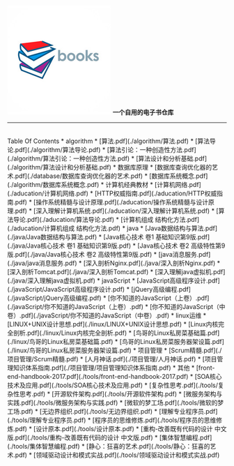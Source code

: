![books-logo](./book-logo.jpg)
**一个自用的电子书仓库**
*************************************

</br>
Table Of Contents
* algorithm
   * [算法.pdf](./algorithm/算法.pdf)
   * [算法导论.pdf](./algorithm/算法导论.pdf)
   * [算法引论：一种创造性方法.pdf](./algorithm/算法引论：一种创造性方法.pdf)
   * [算法设计和分析基础.pdf](./algorithm/算法设计和分析基础.pdf)
* 数据库原理
   * [数据库查询优化器的艺术.pdf](./database/数据库查询优化器的艺术.pdf)
   * [数据库系统概念.pdf](./algorithm/数据库系统概念.pdf)
* 计算机经典教材
   * [计算机网络.pdf](./aducation/计算机网络.pdf)
   * [HTTP权威指南.pdf](./aducation/HTTP权威指南.pdf)
   * [操作系统精髓与设计原理.pdf](./aducation/操作系统精髓与设计原理.pdf)
   * [深入理解计算机系统.pdf](./aducation/深入理解计算机系统.pdf)
   * [算法导论.pdf](./aducation/算法导论.pdf)
   * [计算机组成 结构化方法.pdf](./aducation/计算机组成 结构化方法.pdf)
* java
   * [Java数据结构与算法.pdf](./java/Java数据结构与算法.pdf)
   * [Java核心技术 卷1 基础知识第9版.pdf](./java/Java核心技术 卷1 基础知识第9版.pdf)
   * [Java核心技术 卷2 高级特性第9版.pdf](./java/Java核心技术 卷2 高级特性第9版.pdf)
   * [java消息服务.pdf](./java/java消息服务.pdf)
   * [深入剖析Nginx.pdf](./java/深入剖析Nginx.pdf)
   * [深入剖析Tomcat.pdf](./java/深入剖析Tomcat.pdf)
   * [深入理解java虚拟机.pdf](./java/深入理解java虚拟机.pdf)
* javaScript
   * [JavaScript高级程序设计.pdf](./javaScript/JavaScript高级程序设计.pdf)
   * [jQuery高级编程.pdf](./javaScript/jQuery高级编程.pdf)
   * [你不知道的JavaScript（上卷）.pdf](./javaScript/你不知道的JavaScript（上卷）.pdf)
   * [你不知道的JavaScript（中卷）.pdf](./javaScript/你不知道的JavaScript（中卷）.pdf)
* linux运维
   * [LINUX+UNIX设计思想.pdf](./linux/LINUX+UNIX设计思想.pdf)
   * [Linux内核完全剖析.pdf](./linux/Linux内核完全剖析.pdf)
   * [鸟哥的Linux私房菜基础篇.pdf](./linux/鸟哥的Linux私房菜基础篇.pdf)
   * [鸟哥的Linux私房菜服务器架设篇.pdf](./linux/鸟哥的Linux私房菜服务器架设篇.pdf)
* 项目管理
   * [Scrum精髓.pdf](./项目管理/Scrum精髓.pdf)
   * [人月神话.pdf](./项目管理/人月神话.pdf)
   * [项目管理知识体系指南.pdf](./项目管理/项目管理知识体系指南.pdf)
* 其他
   * [front-end-handbook-2017.pdf](./tools/front-end-handbook-2017.pdf)
   * [SOA核心技术及应用.pdf](./tools/SOA核心技术及应用.pdf)
   * [复杂性思考.pdf](./tools/复杂性思考.pdf)
   * [开源软件架构.pdf](./tools/开源软件架构.pdf)
   * [微服务架构与实践.pdf](./tools/微服务架构与实践.pdf)
   * [微软的梦工场.pdf](./tools/微软的梦工场.pdf)
   * [无边界组织.pdf](./tools/无边界组织.pdf)
   * [理解专业程序员.pdf](./tools/理解专业程序员.pdf)
   * [程序员的思维修炼.pdf](./tools/程序员的思维修炼.pdf)
   * [设计原本.pdf](./tools/设计原本.pdf)
   * [重构-改善既有代码的设计 中文版.pdf](./tools/重构-改善既有代码的设计 中文版.pdf)
   * [集体智慧编程.pdf](./tools/集体智慧编程.pdf)
   * [静心：狂喜的艺术.pdf](./tools/静心：狂喜的艺术.pdf)
   * [领域驱动设计和模式实战.pdf](./tools/领域驱动设计和模式实战.pdf)









